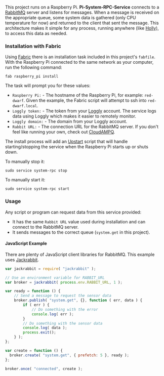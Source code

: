 This project runs on a Raspberry Pi. **Pi-System-RPC-Service** connects to a [RabbitMQ](http://www.rabbitmq.com/) server and listens for messages. When a message is received on the appropriate queue, some system data is gathered (only CPU temperature for now) and returned to the client that sent the message. This architecture makes it simple for any process, running anywhere (like [Holly](https://github.com/projectweekend/Holly)), to access this data as needed.


### Installation with Fabric

Using [Fabric](http://www.fabfile.org/) there is an installation task included in this project's `fabfile`. With the Raspberry Pi connected to the same network as your computer, run the following command:

```
fab raspberry_pi install
```

The task will prompt you for these values:

* `Raspberry Pi:` - The hostname of the Raspberry Pi, for example: `red-dwarf`. Given the example, the Fabric script will attempt to ssh into `red-dwarf.local`.
* `Loggly token:` - The token from your [Loggly](https://www.loggly.com/) account. The service logs data using Loggly which makes it easier to remotely monitor.
* `Loggly domain:` - The domain from your Loggly account.
* `Rabbit URL:` - The connection URL for the RabbitMQ server. If you don't feel like running your own, check out [CloudAMPQ](https://www.cloudamqp.com/).

The install process will add an [Upstart](http://upstart.ubuntu.com/) script that will handle starting/stopping the service when the Raspberry Pi starts up or shuts down.

To manually stop it:
```
sudo service system-rpc stop
```

To manually start it:
```
sudo service system-rpc start
```


### Usage

Any script or program can request data from this service provided:

* It has the same `Rabbit URL` value used during installation and can connect to the RabbitMQ server.
* It sends messages to the correct queue (`system.get` in this project).

#### JavaScript Example

There are plenty of JavaScript client libraries for RabbitMQ. This example uses [Jackrabbit](https://github.com/hunterloftis/jackrabbit).

```javascript
var jackrabbit = require( "jackrabbit" );

// Use an environment variable for RABBIT_URL
var broker = jackrabbit( process.env.RABBIT_URL, 1 );

var ready = function () {
    // Send a message to request the sensor data
    broker.publish( "system.get", {}, function ( err, data ) {
        if ( err ) {
            // Do something with the error
            console.log( err );
        }
        // Do something with the sensor data
        console.log( data );
        process.exit();
    } );
};

var create = function () {
  broker.create( "system.get", { prefetch: 5 }, ready );
};

broker.once( "connected", create );
```
